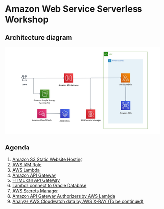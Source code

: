 # Amazon Web Service Serverless Workshop
## Architecture diagram
![](./images/00-00.jpg)
## Agenda
1. [Amazon S3 Static Website Hosting](./01-amazon-s3-static-website-hosting/README.md)
2. [AWS IAM Role](./02-aws-iam-role/README.md)
3. [AWS Lambda](./03-aws-lambda/README.md)
4. [Amazon API Gateway](./04-amazon-api-gateway/README.md)
5. [HTML call API Gateway](./05-html-call-api-gateway/README.md)
6. [Lambda connect to Oracle Database](./06-lambda-connect-to-oracle-database/README.md)
7. [AWS Secrets Manager](./07-aws-secrets-manager/README.md)
8. [Amazon API Gateway Authorizers by AWS Lambda](./08-amazon-api-gateway-authorizers-by-aws-lambda/README.md)
9. [Analyze AWS Cloudwatch data by AWS X-RAY (To be continued)]()
